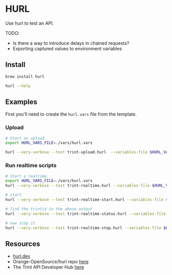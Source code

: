 # HURL

Use hurl to test an API.  

TODO:

* Is there a way to introduce delays in chained requests?  
* Exporting captured values to environment variables

## Install

```sh
brew install hurl

hurl --help
```

## Examples

First you'll need to create the `hurl.vars` file from the template.  

### Upload

```sh
# Start an upload.  
export HURL_VARS_FILE=./vars/hurl.vars

hurl --very-verbose --test trint-upload.hurl  --variables-file $HURL_VARS_FILE --file-root $(pwd)/media
```

### Run realtime scripts

```sh
# Start a realtime.  
export HURL_VARS_FILE=./vars/hurl.vars
hurl --very-verbose --test trint-realtime.hurl --variables-file $HURL_VARS_FILE

# start 
hurl --very-verbose --test trint-realtime-start.hurl --variables-file $HURL_VARS_FILE

# find the trintid in the above output
hurl --very-verbose --test trint-realtime-status.hurl --variables-file $HURL_VARS_FILE --variable trintid=SwwPSV7NQS6IHtB7PHGxNQ

# now stop it
hurl --very-verbose --test trint-realtime-stop.hurl --variables-file $HURL_VARS_FILE --variable trintid=SwwPSV7NQS6IHtB7PHGxNQ
```

## Resources

* [hurl.dev](https://hurl.dev/)  
* Orange-OpenSource/hurl repo [here](https://github.com/Orange-OpenSource/hurl)  
* The Trint API Developer Hub [here](https://dev.trint.com/)  
